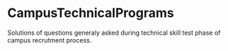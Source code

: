 # CampusTechnicalPrograms
Solutions of questions generaly asked during technical skill test phase of campus recrutment process.
